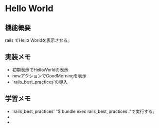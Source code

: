 # Hello World

## 機能概要
rails でHello Worldを表示させる。

## 実装メモ
* 初期表示でHelloWorldの表示
* newアクションでGoodMorningを表示
* 'rails_best_practices'の導入

## 学習メモ
* 'rails_best_practices'
 "$ bundle exec rails_best_practices ."で実行する。
* 
* 
